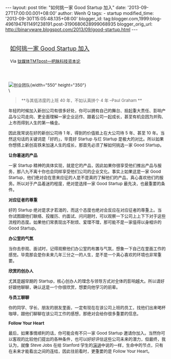 --- layout: post title: "如何挑一家 Good Startup 加入" date:
'2013-09-27T17:00:00.001+08:00' author: Wenh Q tags: - startup
modified\_time: '2013-09-30T15:05:48.135+08:00' blogger\_id:
tag:blogger.com,1999:blog-4961947611491238191.post-3190680628999068935
blogger\_orig\_url:
http://binaryware.blogspot.com/2013/09/good-startup.html ---
<div style="margin: 10px; padding: 5px;">

<div style="font-size: 18px;">

[如何挑一家 Good Startup 加入](http://www.tmtpost.com/67243.html)

</div>

<div style="font-size: 13px;">

Via [钛媒体TMTpost—把脉科技资本论](http://www.tmtpost.com/)

</div>

</div>

<div style="font-size: 13px; padding: 15px 0 10px 10px;">

![创业团队](http://www.tmtpost.com/wp-content/uploads/2013/09/138025606249.jpg "创业团队"){width="550"
height="350"}\
\
>  **与其低浓度的上班 40 年，不如认真拼个 4 年 –Paul Graham **

<div align="left">

年轻的时候加入新创公司有很多好处，你可以拥有自己的舞台、担起重大责任、影响产品与公司走向、更全面理解一家企业运作、跟着公司一起成长，甚至有机会因为并购、上市而得到人生的第一桶金。

</div>

<div align="left">

因此我常说在好的新创公司待 1 年，得到的价值抵上在大公司待 5 年、甚至 10
年。当然这句话的关键词是「好的」，毕竟好 Startup 与烂 Startup
是极大的对比。所以如果你想搭上新创高铁来加速人生的成长，那首先必须了解如何挑选一家
Good Startup。

</div>

<div align="left">

**让你着迷的产品**

</div>

<div align="left">

一家 Startup
精神的具体实现，就是它的产品，因此如果你很享受他们推出产品与服务，那八九不离十你也会同样享受他们公司的企业文化。事实上如果这是一家
Good
Startup，他们绝对会在意来应征的人是不是真的了解他们的产品，真心喜欢他们的服务。所以对于产品着迷的程度，绝对是选择一家
Good Startup 最先决，也最重要的条件。

</div>

<div align="left">

**对应征者的尊重**

</div>

<div align="left">

好的 Startup
绝对是求才若渴的，而这个态度也绝对会反应在对应征者的尊重上。当你试图跟他们联络、投履历、约面试、问问题时，可以观察一下公司上上下下对于这些流程的态度。如果他们常表现出不耐烦、爱理不理，那可能不是一家值得以身相许的
Good Startup。

</div>

<div align="left">

**办公室的气氛**

</div>

<div align="left">

当你去参观、面试时，记得观察他们办公室的布置与气氛，想象一下自己在里面工作的感觉。毕竟那会是你未来几年三分之一的人生，是不是一个真心喜欢的环境也非常重要。

</div>

<div align="left">

**欣赏的创办人**

</div>

<div align="left">

尤其是越早期的
Startup，核心创办人的理念与领导方式对全体的影响越大。所以请好好跟他聊聊，确认这是一个你很欣赏，想要向他学习的前辈。

</div>

<div align="left">

**与员工聊聊**

</div>

<div align="left">

你的同学、学长、朋友的朋友里面，一定有现在在该公司上班的员工，找他们出来喝杯咖啡，跟他们聊聊在该公司工作的感想，那绝对会给你很多重要的信息。

</div>

<div align="left">

**Follow Your Heart**

</div>

<div align="left">

最后，如果事情顺利的话，你可能会有不只一家 Good Startup
邀请你加入。当然你可以客观的比较他们提出的各种条件，也可以好好评估这些公司未来的潜力，但最终，我认为，就像
Steve Jobs 在给 Stanford
学生的[演讲](http://mrjamie.cc/2011/09/16/stay-hungry-stay-foolish/)中说的一样，生命中的节点，只有在未来才能看出之间的连结，因此往前看时，更重要的是
Follow Your Heart。

</div>

</div>

